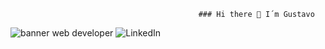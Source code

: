                                               ### Hi there 👋 I´m Gustavo 

![banner web developer](https://github.com/G3gaviria/G3gaviria/assets/63247462/703f163c-b60a-48e6-a08b-295268d8a0af)
![[LinkedIn](https://www.linkedin.com/in/gustavo-gaviria-298083156/)](https://img.shields.io/badge/linkedin-%230077B5.svg?style=for-the-badge&logo=linkedin&logoColor=white) 

